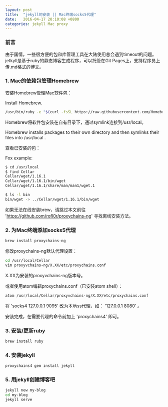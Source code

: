 ```yaml
---
layout: post
title:  "jekyll的安装 || Mac终端socks5代理"
date:   2016-04-17 20:10:08 +0800
categories: jekyll Mac proxy
---
```


### 前言

由于国情，一些很方便的包和库管理工具在大陆使用总会遇到timeout的问题。jetkyll是基于ruby的静态博客生成程序，可以托管在Git Pages上，支持程序员上传.md格式的博文。

### 1. Mac的依赖包管理Homebrew

安装Homebrew管理Mac软件包：

Install Homebrew.

``` bash
/usr/bin/ruby -e "$(curl -fsSL https://raw.githubusercontent.com/Homebrew/install/master/install)"
```

Homebrew将软件包安装在自有目录下，通过symlink连接到/usr/local。

Homebrew installs packages to their own directory and then symlinks their files into /usr/local .

查看已安装的包：

Fox example:

``` bash
$ cd /usr/local
$ find Cellar
Cellar/wget/1.16.1
Cellar/wget/1.16.1/bin/wget
Cellar/wget/1.16.1/share/man/man1/wget.1

$ ls -l bin
bin/wget -> ../Cellar/wget/1.16.1/bin/wget
```

如果无法在线安装brew，请跳过本文前往 'https://github.com/rofl0r/proxychains-ng' 寻找离线安装方法。

### 2. 为Mac终端添加socks5代理

``` bash
brew install proxychains-ng
```

修改proxychains-ng默认代理设置：

``` bash
cd /usr/local/Cellar
vim proxyvchains-ng/X.XX/etc/proxychains.conf
```

X.XX为安装的proxyvchains-ng版本号。

或者使用atom编辑proxychains.conf（已安装atom shell）：

``` bash
atom /usr/local/Cellar/proxyvchains-ng/X.XX/etc/proxychains.conf
```

将 'socks4 127.0.0.1 9095' 改为本地ss代理，如： '127.0.0.1 8080' 。

安装完成，在需要代理的命令前加上 'proxychains4' 即可。

### 3. 安装/更新ruby

``` bash
brew install ruby
```

### 4. 安装jekyll

``` bash
proxychains4 gem install jekyll
```

### 5. 用jekyll创建博客吧

``` bash
jekyll new my-blog
cd my-blog
jekyll serve
```
